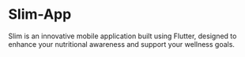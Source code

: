 # Slim-App
Slim is an innovative mobile application built using Flutter, designed to enhance your nutritional awareness and support your wellness goals. 
